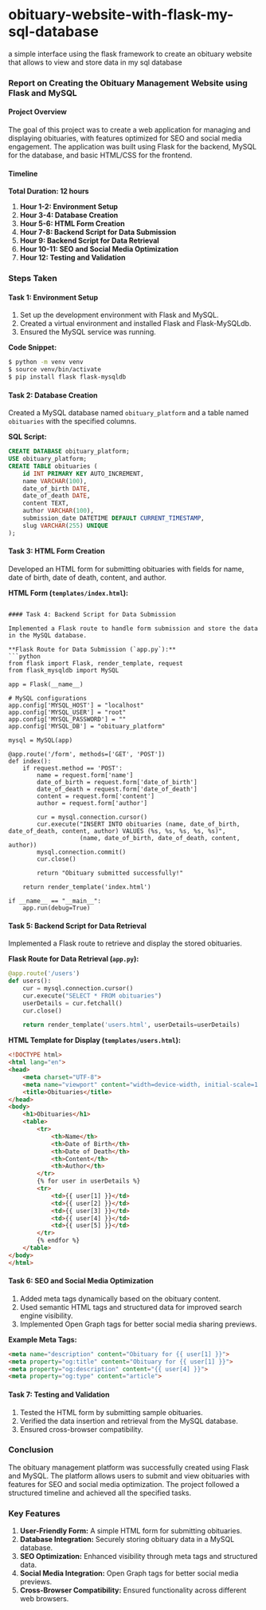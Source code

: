 # obituary-website-with-flask-my-sql-database
a simple interface  using the flask framework to create an obituary  website that allows to view and store data in my sql database
### Report on Creating the Obituary Management Website using Flask and MySQL

#### Project Overview

The goal of this project was to create a web application for managing and displaying obituaries, with features optimized for SEO and social media engagement. The application was built using Flask for the backend, MySQL for the database, and basic HTML/CSS for the frontend.

#### Timeline

**Total Duration: 12 hours**

1. **Hour 1-2: Environment Setup**
2. **Hour 3-4: Database Creation**
3. **Hour 5-6: HTML Form Creation**
4. **Hour 7-8: Backend Script for Data Submission**
5. **Hour 9: Backend Script for Data Retrieval**
6. **Hour 10-11: SEO and Social Media Optimization**
7. **Hour 12: Testing and Validation**

### Steps Taken

#### Task 1: Environment Setup

1. Set up the development environment with Flask and MySQL.
2. Created a virtual environment and installed Flask and Flask-MySQLdb.
3. Ensured the MySQL service was running.

**Code Snippet:**
```bash
$ python -m venv venv
$ source venv/bin/activate
$ pip install flask flask-mysqldb
```

#### Task 2: Database Creation

Created a MySQL database named `obituary_platform` and a table named `obituaries` with the specified columns.

**SQL Script:**
```sql
CREATE DATABASE obituary_platform;
USE obituary_platform;
CREATE TABLE obituaries (
    id INT PRIMARY KEY AUTO_INCREMENT,
    name VARCHAR(100),
    date_of_birth DATE,
    date_of_death DATE,
    content TEXT,
    author VARCHAR(100),
    submission_date DATETIME DEFAULT CURRENT_TIMESTAMP,
    slug VARCHAR(255) UNIQUE
);
```

#### Task 3: HTML Form Creation

Developed an HTML form for submitting obituaries with fields for name, date of birth, date of death, content, and author.

**HTML Form (`templates/index.html`):**


```

#### Task 4: Backend Script for Data Submission

Implemented a Flask route to handle form submission and store the data in the MySQL database.

**Flask Route for Data Submission (`app.py`):**
```python
from flask import Flask, render_template, request
from flask_mysqldb import MySQL

app = Flask(__name__)

# MySQL configurations
app.config['MYSQL_HOST'] = "localhost"
app.config['MYSQL_USER'] = "root"
app.config['MYSQL_PASSWORD'] = ""
app.config['MYSQL_DB'] = "obituary_platform"

mysql = MySQL(app)

@app.route('/form', methods=['GET', 'POST'])
def index():
    if request.method == 'POST':
        name = request.form['name']
        date_of_birth = request.form['date_of_birth']
        date_of_death = request.form['date_of_death']
        content = request.form['content']
        author = request.form['author']

        cur = mysql.connection.cursor()
        cur.execute("INSERT INTO obituaries (name, date_of_birth, date_of_death, content, author) VALUES (%s, %s, %s, %s, %s)",
                    (name, date_of_birth, date_of_death, content, author))
        mysql.connection.commit()
        cur.close()

        return "Obituary submitted successfully!"

    return render_template('index.html')

if __name__ == "__main__":
    app.run(debug=True)
```

#### Task 5: Backend Script for Data Retrieval

Implemented a Flask route to retrieve and display the stored obituaries.

**Flask Route for Data Retrieval (`app.py`):**
```python
@app.route('/users')
def users():
    cur = mysql.connection.cursor()
    cur.execute("SELECT * FROM obituaries")
    userDetails = cur.fetchall()
    cur.close()

    return render_template('users.html', userDetails=userDetails)
```

**HTML Template for Display (`templates/users.html`):**
```html
<!DOCTYPE html>
<html lang="en">
<head>
    <meta charset="UTF-8">
    <meta name="viewport" content="width=device-width, initial-scale=1.0">
    <title>Obituaries</title>
</head>
<body>
    <h1>Obituaries</h1>
    <table>
        <tr>
            <th>Name</th>
            <th>Date of Birth</th>
            <th>Date of Death</th>
            <th>Content</th>
            <th>Author</th>
        </tr>
        {% for user in userDetails %}
        <tr>
            <td>{{ user[1] }}</td>
            <td>{{ user[2] }}</td>
            <td>{{ user[3] }}</td>
            <td>{{ user[4] }}</td>
            <td>{{ user[5] }}</td>
        </tr>
        {% endfor %}
    </table>
</body>
</html>
```

#### Task 6: SEO and Social Media Optimization

1. Added meta tags dynamically based on the obituary content.
2. Used semantic HTML tags and structured data for improved search engine visibility.
3. Implemented Open Graph tags for better social media sharing previews.

**Example Meta Tags:**
```html
<meta name="description" content="Obituary for {{ user[1] }}">
<meta property="og:title" content="Obituary for {{ user[1] }}">
<meta property="og:description" content="{{ user[4] }}">
<meta property="og:type" content="article">
```

#### Task 7: Testing and Validation

1. Tested the HTML form by submitting sample obituaries.
2. Verified the data insertion and retrieval from the MySQL database.
3. Ensured cross-browser compatibility.

### Conclusion

The obituary management platform was successfully created using Flask and MySQL. The platform allows users to submit and view obituaries with features for SEO and social media optimization. The project followed a structured timeline and achieved all the specified tasks.

### Key Features

1. **User-Friendly Form:** A simple HTML form for submitting obituaries.
2. **Database Integration:** Securely storing obituary data in a MySQL database.
3. **SEO Optimization:** Enhanced visibility through meta tags and structured data.
4. **Social Media Integration:** Open Graph tags for better social media previews.
5. **Cross-Browser Compatibility:** Ensured functionality across different web browsers.

